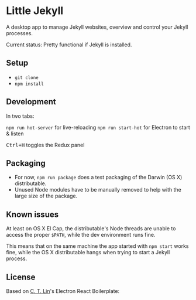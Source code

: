 # Little Jekyll

A desktop app to manage Jekyll websites, overview and control your Jekyll processes.

Current status: Pretty functional if Jekyll is installed.

## Setup

- `git clone`
- `npm install`

## Development

In two tabs:

`npm run hot-server` for live-reloading
`npm run start-hot` for Electron to start & listen

<kbd>Ctrl+H</kbd> toggles the Redux panel

## Packaging
- For now, `npm run package` does a test packaging of the Darwin (OS X) distributable.
- Unused Node modules have to be manually removed to help with the large size of the package.

## Known issues
At least on OS X El Cap, the distributable's Node threads are unable to access the proper `$PATH`, while the dev environment runs fine.

This means that on the same machine the app started with `npm start` works fine, while the OS X distributable hangs when trying to start a Jekyll process.

## License
Based on [C. T. Lin](https://github.com/chentsulin)'s Electron React Boilerplate:
